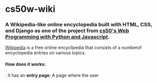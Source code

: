 # cs50w-wiki

### A Wikipedia-like online encyclopedia built with HTML, CSS, and Django as one of the project from [cs50's Web Programming with Python and Javascript](https://cs50.harvard.edu/web/2020/). 

[Wikipedia](https://www.wikipedia.org/) is a free online encyclipedia that consists of a numberof encyclopedia entries on various topics.

#### How does it works:

  . It has an **entry page**: A page where the user
